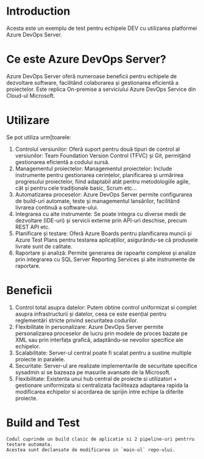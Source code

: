 # Introduction 
Acesta este un exemplu de test pentru echipele DEV cu utilizarea platformei Azure DevOps Server.
# Ce este Azure DevOps Server?
Azure DevOps Server oferă numeroase beneficii pentru echipele de dezvoltare software, facilitând colaborarea și gestionarea eficientă a proiectelor. Este replica On-premise a serviciului Azure DevOps Service din Cloud-ul Microsoft.

# Utilizare
Se pot utiliza urm[toarele:
1. Controlul versiunilor:
        Oferă suport pentru două tipuri de control al versiunilor: Team Foundation Version Control (TFVC) și Git, permițând gestionarea eficientă a codului sursă.
2.	Managementul proiectelor:
        Managementul proiectelor: Include instrumente pentru gestionarea cerințelor, planificarea și urmărirea progresului proiectelor, fiind adaptabil atât pentru metodologiile agile, cât și pentru cele tradiționale basic, Scrum etc...
3.	Automatizarea proceselor:
        Azure DevOps Server permite configurarea de build-uri automate, teste și managementul lansărilor, facilitând livrarea continuă a software-ului.
4.	Integrarea cu alte instrumente:
        Se poate integra cu diverse medii de dezvoltare (IDE-uri) și servicii externe prin API-uri deschise, precum REST API   etc.
5.  Planificare și testare:
        Oferă Azure Boards pentru planificarea muncii și Azure Test Plans pentru testarea aplicațiilor, asigurându-se că produsele livrate sunt de calitate.
6.  Raportare și analiză:
        Permite generarea de rapoarte complexe și analize prin integrarea cu SQL Server Reporting Services și alte instrumente de raportare.


# Beneficii

1.  Control total asupra datelor:
        Putem obtine control uniformizat si complet asupra infrastructurii și datelor, ceea ce este esențial pentru reglementări stricte privind securitatea codurilor.
2.  Flexibilitate în personalizare: 
        Azure DevOps Server permite personalizarea proceselor de lucru prin modele de proces bazate pe XML sau prin interfața grafică, adaptându-se nevoilor specifice ale echipelor.
3.  Scalabilitate:
        Server-ul central poate fi scalat pentru a sustine multiple proiecte in paralele. 
4.  Securitate:
        Server-ul are realizate implementarile de securitate specifice sysadmin si se bazeaza pe masurile avansate de la Microsoft.
5.  Flexibilitate:
        Existenta unui hub central de proiecte si utilizatori + gestionare uniformizata si centralizata faciliteaza adaptarea rapida la modificarea echipelor si acordarea de sprijin intre echipe la diferite proiecte.

        
# Build and Test
    Codul cuprinde un build clasic de aplicatie si 2 pipeline-uri pentrru testare automata.
    Acestea sunt declansate de modificarea in `main-ul` repo-ului.

